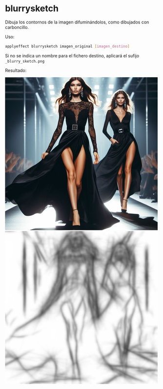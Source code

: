 # blurrysketch

Dibuja los contornos de la imagen difuminándolos, como dibujados con carboncillo.

Uso:

``` sh
applyeffect blurrysketch imagen_original [imagen_destino]
```

Si no se indica un nombre para el fichero destino, aplicará el sufijo `_blurry_sketch.png`

Resultado:

![imagen original](../../images/image.jpg)
![airbrushing](../../images/image_blurry_sketch.png)
